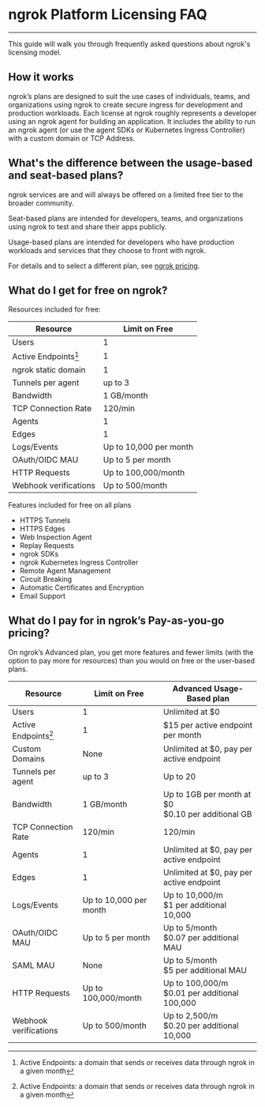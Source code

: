 # ngrok Platform Licensing FAQ

---

This guide will walk you through frequently asked questions about ngrok's licensing model.

## How it works

ngrok’s plans are designed to suit the use cases of individuals, teams, and organizations using ngrok to create secure ingress for development and production workloads. Each license at ngrok roughly represents a developer using an ngrok agent for building an application. It includes the ability to run an ngrok agent (or use the agent SDKs or Kubernetes Ingress Controller) with a custom domain or TCP Address.

## What's the difference between the usage-based and seat-based plans?

ngrok services are and will always be offered on a limited free tier to the broader community.

Seat-based plans are intended for developers, teams, and organizations using ngrok to test and share their apps publicly.

Usage-based plans are intended for developers who have production workloads and services that they choose to front with ngrok.

For details and to select a different plan, see [ngrok pricing](https://https://ngrok.com/pricing?ref=docs).

## What do I get for free on ngrok?

Resources included for free:

| Resource              | Limit on Free          |
| --------------------- | ---------------------- |
| Users                 | 1                      |
| Active Endpoints[^1]  | 1                      |
| ngrok static domain   | 1                      |
| Tunnels per agent     | up to 3                |
| Bandwidth             | 1 GB/month             |
| TCP Connection Rate   | 120/min                |
| Agents                | 1                      |
| Edges                 | 1                      |
| Logs/Events           | Up to 10,000 per month |
| OAuth/OIDC MAU        | Up to 5 per month      |
| HTTP Requests         | Up to 100,000/month    |
| Webhook verifications | Up to 500/month        |

Features included for free on all plans

- HTTPS Tunnels
- HTTPS Edges
- Web Inspection Agent
- Replay Requests
- ngrok SDKs
- ngrok Kubernetes Ingress Controller
- Remote Agent Management
- Circuit Breaking
- Automatic Certificates and Encryption
- Email Support

## What do I pay for in ngrok’s Pay-as-you-go pricing?

On ngrok’s Advanced plan, you get more features and fewer limits (with the option to pay more for resources) than you would on free or the user-based plans.

| Resource              | Limit on Free          | Advanced Usage-Based plan                               |
| --------------------- | ---------------------- | ------------------------------------------------------- |
| Users                 | 1                      | Unlimited at $0                                         |
| Active Endpoints[^1]  | 1                      | $15 per active endpoint per month                       |
| Custom Domains        | None                   | Unlimited at $0, pay per active endpoint                |
| Tunnels per agent     | up to 3                | Up to 20                                                |
| Bandwidth             | 1 GB/month             | Up to 1GB per month at $0<br /> $0.10 per additional GB |
| TCP Connection Rate   | 120/min                | 120/min                                                 |
| Agents                | 1                      | Unlimited at $0, pay per active endpoint                |
| Edges                 | 1                      | Unlimited at $0, pay per active endpoint                |
| Logs/Events           | Up to 10,000 per month | Up to 10,000/m <br /> $1 per additional 10,000          |
| OAuth/OIDC MAU        | Up to 5 per month      | Up to 5/month <br /> $0.07 per additional MAU           |
| SAML MAU              | None                   | Up to 5/month <br /> $5 per additional MAU              |
| HTTP Requests         | Up to 100,000/month    | Up to 100,000/m <br /> $0.01 per additional 100,000     |
| Webhook verifications | Up to 500/month        | Up to 2,500/m <br /> $0.20 per additional 10,000        |

[^1]: Active Endpoints: a domain that sends or receives data through ngrok in a given month
